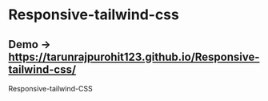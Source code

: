 # Responsive-tailwind-css
## Demo -> https://tarunrajpurohit123.github.io/Responsive-tailwind-css/
Responsive-tailwind-CSS
